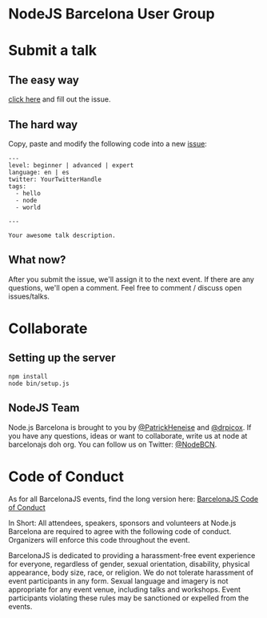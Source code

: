 # NodeJS Barcelona User Group

# Submit a talk

## The easy way
[click here](https://github.com/barcelona-js/node/issues/new?title=Your%20Awesome%20Talk&body=---%0Alevel:%20beginner%20|%20advanced%20|%20expert%0Alanguage:%20en%20|%20es%0Atwitter:%20YourTwitterHandle%0Atags:%0A%20%20-%20hello%0A%20%20-%20node%0A---%0A%0AYour%20awesome%20talk%20description.) and fill out the issue.

## The hard way
Copy, paste and modify the following code into a new [issue](https://github.com/barcelona-js/node/issues/new):


    ---
    level: beginner | advanced | expert
    language: en | es
    twitter: YourTwitterHandle
    tags:
      - hello
      - node
      - world

    ---

    Your awesome talk description.

## What now?

After you submit the issue, we'll assign it to the next event. If there are any questions, we'll open a comment. Feel free to comment / discuss open issues/talks.


# Collaborate
## Setting up the server

    npm install
    node bin/setup.js

## NodeJS Team
Node.js Barcelona is brought to you by [@PatrickHeneise](https://twitter.com/PatrickHeneise) and [@drpicox](https://twitter.com/drpicox). If you have any questions, ideas or want to collaborate, write us at node at barcelonajs doh org. You can follow us on Twitter: [@NodeBCN](https://twitter.com/nodebcn).


# Code of Conduct
As for all BarcelonaJS events, find the long version here: [BarcelonaJS Code of Conduct](http://barcelonajs.org/code)

In Short:
All attendees, speakers, sponsors and volunteers at Node.js Barcelona are required to agree with the following code of conduct. Organizers will enforce this code throughout the event.

BarcelonaJS is dedicated to providing a harassment-free event experience for everyone, regardless of gender, sexual orientation, disability, physical appearance, body size, race, or religion. We do not tolerate harassment of event participants in any form. Sexual language and imagery is not appropriate for any event venue, including talks and workshops. Event participants violating these rules may be sanctioned or expelled from the events.
